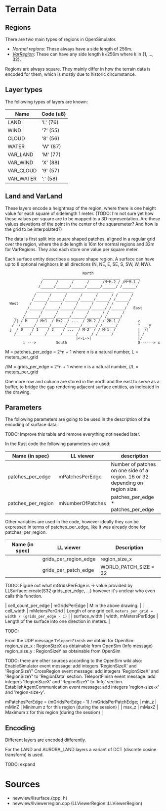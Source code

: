 # Terrain Data
## Regions
There are two main types of regions in OpenSimulator.

- *Normal regions*: These always have a side length of 256m.
- [*VarRegion*](http://opensimulator.org/wiki/Varregion): These can have any side length k×256m where k in {1, ..., 32}.

Regions are always square. They mainly differ in how the terrain data is encoded for them, which is mostly due to historic circumstance.

## Layer types
The following types of layers are known:

| Name      | Code (u8) |
| --------- | --------- |
| LAND      | 'L' (76)  |
| WIND      | '7' (55)  |
| CLOUD     | '8' (56)  |
| WATER     | 'W' (87)  |
| VAR_LAND  | 'M' (77)  |
| VAR_WIND  | 'X' (88)  |
| VAR_CLOUD | '9' (57)  |
| VAR_WATER | ':' (58)  |

## Land and VarLand
These layers encode a heightmap of the region, where there is one height value for each square of sidelength 1 meter. (TODO: I'm not sure yet how these values per square are to be mapped to a 3D representation. Are these values elevations of the point in the center of the squaremeter? And how is the grid to be interpolated?)

The data is first split into square shaped patches, aligned in a regular grid over the region, where the side length is 16m for normal regions and 32m for VarRegions. They also each store one value per square meter.


Each surface entity describes a square shape region.
A surface can have up to 8 optional neighbors in all directions (N, NE, E, SE, S, SW, W, NW).

```
                                   North
                 ___________________________________  _______
                /      /      /      /      /M*M-2 / /M*M-1 /
               /______/______/______/______/______/ /______/
              ___________________________________  _______
             /      /      /      /      /      / /      /
            /______/______/______/______/______/ /______/
  West     /      /      /      /      /      / /      /
          /______/______/______/______/______/ /______/   East
         /      /      /      /      /      / /      /
    _   /______/______/______/______/______/ /______/
    /| / M    / M+1  / M+2  / ...  / 2M-2 / / 2M-1 /        z
   /  /______/______/______/______/______/ /______/         ^  _ y
  j  / 0    / 1    / 2    / ...  / M-2  / / M-1  /          |  /|
    /______/______/______/______/______/ /______/           | /
                                |<-L->|                     |/
        i --->         South                                O------> x
```

M = patches_per_edge = 2^n + 1 where n is a natural number,
L = meters_per_grid

//M = grids_per_edge = 2^n + 1 where n is a natural number,
//L = meters_per_grid

One more row and column are stored in the north and the east to serve as a buffer, to bridge the gap
rendering adjacent surface entities, as indicated in the drawing.


## Parameters
The following parameters are going to be used in the description of the encoding of surface data:

TODO: Improve this table and remove everything not needed later.

In the Rust code the following parameters are used:

| Name (in spec)        | LL viewer             | description |
| --------------------- | --------------------- | ----------- |
| patches_per_edge      | mPatchesPerEdge       | Number of patches on one side of a region. 16 or 32 depending on region size. |
| patches_per_region    | mNumberOfPatches      | patches_per_edge * patches_per_edge |


Other variables are used in the code, however ideally they can be expressed in terms of patches_per_edge, like it was already done for patches_per_region.

| Name (in spec)        | LL viewer             | Description |
| --------------------- | --------------------- | ----------- |
|                       | grids_per_region_edge | region_size_x |
|                       | grids_per_patch_edge  | WORLD_PATCH_SIZE = 32 |

TODO: Figure out what mGridsPerEdge is
→ value provided by LLSurface::create(S32 grids_per_edge, ...) however it's unclear who even calls this function.

| cell_count_per_edge  | mGridsPerEdge         | M in the above drawing. |
| cell_width           | mMetersPerGrid        | Length of one grid cell. `meters_per_grid = width / (grids_per_edge - 1)`  |
| surface_width        | width, mMetersPerEdge | Length of the surface into one direction in meters. |

TODO: 

From the UDP message `TeleportFinish` we obtain for OpenSim:
region_size_x : RegionSizeX as obtainable from OpenSim (Info message)
region_size_y : RegionSizeY as obtainable from OpenSim

TODO: there are other sources according to the OpenSim wiki also:
    EnableSimulator event message: add integers 'RegionSizeX' and 'RegionSizeY'
    CrossRegion event message: add integers 'RegionSizeX' and 'RegionSizeY' to 'RegionData' section.
    TeleportFinish event message: add integers 'RegionSizeX' and 'RegionSizeY' to 'Info' section.
    EstablishAgentCommunication event message: add integers 'region-size-x' and 'region-size-y'. 

mPatchesPerEdge = (mGridsPerEdge - 1) / mGridsPerPatchEdge;
| min_z                | mMinZ               | Minimum z for this region (during the session) |
| max_z                | mMaxZ               | Maximum z for this region (during the session) |

## Encoding
Different layers are encoded differently.

For the LAND and AURORA_LAND layers a variant of DCT (discrete cosine transform) is used.

TODO: expand

# Sources
- newview/llsurface.{cpp, h}
- newview/llviewerregion.cpp (LLViewerRegion::LLViewerRegion)

